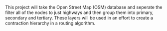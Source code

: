 This project will take the Open Street Map (OSM) database and seperate the filter all of the nodes to just highways and then group them into primary, secondary and tertiary. These layers will be used in an effort to create a contraction hierarchy in a routing algorithm.
